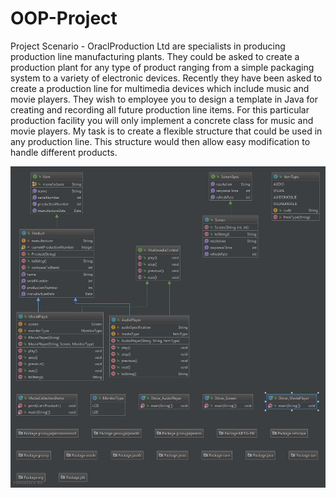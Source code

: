 # OOP-Project
Project Scenario - OraclProduction Ltd are specialists in producing production line manufacturing plants. They could be asked to create a production plant for any type of product ranging from a simple packaging system to a variety of electronic devices. Recently they have been asked to create a production line for multimedia devices which include music and movie players. They wish to employee you to design a template in Java for creating and recording all future production line items. For this particular production facility you will only implement a concrete class for music and movie players. My task is to create a flexible structure that could be used in any production line. This structure would then allow easy modification to handle different products.

![](Java%20class%20diagram/Top-Level%20Package.jpg)
